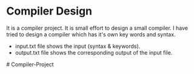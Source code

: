 # Compiler Design
It is a compiler project. It is small effort to design a small compiler. I have tried to design a compiler which has it's own key words and syntax. 
* input.txt file shows the input (syntax & keywords).
* output.txt file shows the corresponding output of the input file.

#   C o m p i l e r - P r o j e c t  
 
